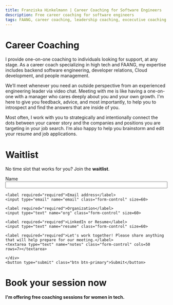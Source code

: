 ```yaml
---
title: Franziska Hinkelmann | Career Coaching for Software Engineers
description: Free career coaching for software engineers
tags: FAANG, career coaching, leadership coaching, excecutive coaching
---
```

# Career Coaching

I provide one-on-one coaching to individuals looking for support, at any stage. As a career coach specializing in high tech and FAANG, my expertise includes backend software engineering, developer relations, Cloud development, and people management. 

We’ll meet whenever you need an outside perspective from an experienced engineering leader via video chat. Meeting with me is like having a one-on-one with a manager who cares deeply about you and your own growth. I'm here to give you feedback, advice, and most importantly, to help you to introspect and find the answers that are inside of you. 

Most often, I work with you to strategically and intentionally connect the dots between your career story and the companies and positions you are targeting in your job search. I’m also happy to help you brainstorm and edit your resume and job applications.


# Waitlist

No time slot that works for you? Join the **waitlist**. 
<form action="https://getform.io/f/7c541965-de94-44ad-925a-a8d80c23f71d" method="POST"> <div class="form-group">
    <label required="required">Name</label>
    <input type="text" name="name" class="form-control" size=60>

    <label required="required">Email address</label>
    <input type="email" name="email" class="form-control" size=60>

    <label required="required">Organization</label>
    <input type="text" name="org" class="form-control" size=60>

    <label required="required">LinkedIn or Resume</label>
    <input type="text" name="resume" class="form-control" size=60>
    
    <label required="required">Let's work together! Please share anything that will help prepare for our meeting.</label>
    <textarea type="text" name="notes" class="form-control" cols=50 rows=7></textarea>
    
    </div>
    <button type="submit" class="btn btn-primary">Submit</button>
</form>

# Book your session now
**I'm offering free coaching sessions for women in tech.**
<!-- Calendly inline widget begin -->
<div class="calendly-inline-widget" data-url="https://calendly.com/fhinkel" style="min-width:320px;height:630px;"></div><script type="text/javascript" src="https://assets.calendly.com/assets/external/widget.js" async></script>
<!-- Calendly inline widget end -->
